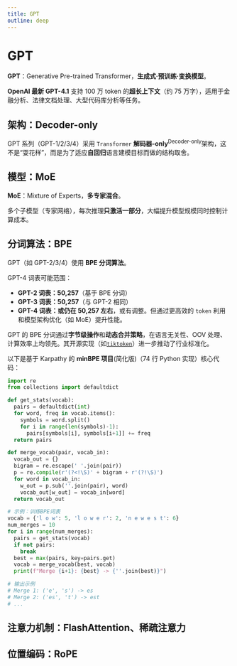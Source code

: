 ```yaml
---
title: GPT
outline: deep
---
```


# GPT

**GPT**：Generative Pre-trained Transformer，**生成式·预训练·变换模型**。

**OpenAI 最新 GPT-4.1** 支持 100 万 token 的**超长上下文**（约 75 万字），适用于金融分析、法律文档处理、大型代码库分析等任务。

## 架构：Decoder-only

GPT 系列（GPT-1/2/3/4）采用 `Transformer` **解码器-only**<sup>Decoder-only</sup>架构，这不是“耍花样”，而是为了适应**自回归**语言建模目标而做的结构取舍。

## 模型：MoE

**MoE**：Mixture of Experts，**多专家混合**。

多个子模型（专家网络），每次推理**只激活一部分**，大幅提升模型规模同时控制计算成本。

## 分词算法：BPE

GPT（如 GPT-2/3/4）使用 **BPE 分词算法**。

GPT-4 词表可能范围：

- **GPT-2 词表：50,257**（基于 BPE 分词）
- **GPT-3 词表：50,257**（与 GPT-2 相同）
- **GPT-4 词表：或仍在 50,257 左右**，或有调整。但通过更高效的 `token` 利用和模型架构优化（如 MoE）提升性能。

GPT 的 BPE 分词通过**字节级操作**和**动态合并策略**，在语言无关性、OOV 处理、计算效率上均领先。其开源实现（如[`tiktoken`](https://github.com/openai/tiktoken)）进一步推动了行业标准化。

以下是基于 Karpathy 的 **minBPE 项目**(简化版)（74 行 Python 实现）核心代码：

```python
import re
from collections import defaultdict

def get_stats(vocab):
  pairs = defaultdict(int)
  for word, freq in vocab.items():
    symbols = word.split()
    for i in range(len(symbols)-1):
      pairs[symbols[i], symbols[i+1]] += freq
  return pairs

def merge_vocab(pair, vocab_in):
  vocab_out = {}
  bigram = re.escape(' '.join(pair))
  p = re.compile(r'(?<!\S)' + bigram + r'(?!\S)')
  for word in vocab_in:
    w_out = p.sub(''.join(pair), word)
    vocab_out[w_out] = vocab_in[word]
  return vocab_out

# 示例：训练BPE词表
vocab = {'l o w': 5, 'l o w e r': 2, 'n e w e s t': 6}
num_merges = 10
for i in range(num_merges):
  pairs = get_stats(vocab)
  if not pairs:
    break
  best = max(pairs, key=pairs.get)
  vocab = merge_vocab(best, vocab)
  print(f"Merge {i+1}: {best} -> {''.join(best)}")

# 输出示例
# Merge 1: ('e', 's') -> es
# Merge 2: ('es', 't') -> est
# ...
```

## 注意力机制：FlashAttention、稀疏注意力

## 位置编码：RoPE
